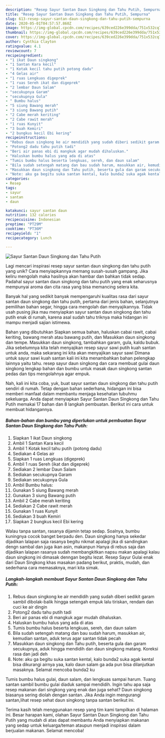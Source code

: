 ```yaml
---
description: "Resep Sayur Santan Daun Singkong dan Tahu Putih, Sempurna"
title: "Resep Sayur Santan Daun Singkong dan Tahu Putih, Sempurna"
slug: 613-resep-sayur-santan-daun-singkong-dan-tahu-putih-sempurna
date: 2020-05-01T04:57:57.860Z
image: https://img-global.cpcdn.com/recipes/639ced226e399dda/751x532cq70/sayur-santan-daun-singkong-dan-tahu-putih-foto-resep-utama.jpg
thumbnail: https://img-global.cpcdn.com/recipes/639ced226e399dda/751x532cq70/sayur-santan-daun-singkong-dan-tahu-putih-foto-resep-utama.jpg
cover: https://img-global.cpcdn.com/recipes/639ced226e399dda/751x532cq70/sayur-santan-daun-singkong-dan-tahu-putih-foto-resep-utama.jpg
author: Cynthia Clayton
ratingvalue: 4.1
reviewcount: 7
recipeingredient:
- "1 ikat Daun singkong"
- "1 Santan Kara kecil"
- "1 Kotak kecil tahu putih potong dadu"
- "4 Gelas air"
- "1 ruas Lengkuas digeprek"
- "1 ruas Sereh ikat dan digeprek"
- "2 lembar Daun Salam"
- "secukupnya Garam"
- "secukupnya Gula"
- " Bumbu halus"
- "5 siung Bawang merah"
- "3 siung Bawang putih"
- "2 Cabe merah keriting"
- "2 Cabe rawit merah"
- "1 ruas Kunyit"
- "3 buah Kemiri"
- "2 bungkus kecil Ebi kering"
recipeinstructions:
- "Rebus daun singkong ke air mendidih yang sudah diberi sedikit garam sambil dibolak-balik hingga setengah empuk lalu tiriskan, rendam dan cuci ke air dingin"
- "Potong2 dadu tahu putih tadi"
- "Beri air panas ebi di mangkuk agar mudah dihaluskan."
- "Haluskan bumbu halus yang ada di atas"
- "Tumis bumbu halus beserta lengkuas, sereh, dan daun salam"
- "Bila sudah setengah matang dan bau sudah harum, masukkan air, kemudian santan, aduk terus agar santan tidak pecah"
- "Masukkan daun singkong dan Tahu putih, beserta gula dan garam secukupnya, aduk hingga mendidih dan daun singkong matang. Koreksi rasa dan jadi deh"
- "Note: aku ga begitu suka santan kental, kalo bunda2 suka agak kental bisa dikurangi airnya yaa, kalo daun salam ga ada pun bisa dilanjutkan masaknya. Selamat mencoba bunda2 ku"
categories:
- Resep
tags:
- sayur
- santan
- daun

katakunci: sayur santan daun 
nutrition: 132 calories
recipecuisine: Indonesian
preptime: "PT29M"
cooktime: "PT36M"
recipeyield: "1"
recipecategory: Lunch

---
```



![Sayur Santan Daun Singkong dan Tahu Putih](https://img-global.cpcdn.com/recipes/639ced226e399dda/751x532cq70/sayur-santan-daun-singkong-dan-tahu-putih-foto-resep-utama.jpg)

Lagi mencari inspirasi resep sayur santan daun singkong dan tahu putih yang unik? Cara menyiapkannya memang susah-susah gampang. Jika keliru mengolah maka hasilnya akan hambar dan bahkan tidak sedap. Padahal sayur santan daun singkong dan tahu putih yang enak seharusnya mempunyai aroma dan cita rasa yang bisa memancing selera kita.

Banyak hal yang sedikit banyak mempengaruhi kualitas rasa dari sayur santan daun singkong dan tahu putih, pertama dari jenis bahan, selanjutnya pemilihan bahan segar, hingga cara mengolah dan menyajikannya. Tidak usah pusing jika mau menyiapkan sayur santan daun singkong dan tahu putih enak di rumah, karena asal sudah tahu triknya maka hidangan ini mampu menjadi sajian istimewa.

Bahan yang dibutuhkan Siapkan semua bahan, haluskan cabai rawit, cabai keriting, bawang merah atau bawang putih, dan Masukkan daun singkong dan tempe. Masukkan daun singkong, tambahkan garam, gula, kaldu bubuk. Jika sebelumnya kita telah menyajikan resep sayur sawi putih kuah santan untuk anda, maka sekarang ini kita akan menyajikan sayur sawi Dimana untuk sayur sawi kuah santan kali ini kita menambahkan bahan pelengkap lainnya yaitu tahu. resep sayur daun singkong dan cara membuat gulai daun singkong lengkap bahan dan bumbu untuk masak daun singkong santan pedas dan tips mengolahnya agar empuk.


Nah, kali ini kita coba, yuk, buat sayur santan daun singkong dan tahu putih sendiri di rumah. Tetap dengan bahan sederhana, hidangan ini bisa memberi manfaat dalam membantu menjaga kesehatan tubuhmu sekeluarga. Anda dapat menyiapkan Sayur Santan Daun Singkong dan Tahu Putih memakai 17 bahan dan 8 langkah pembuatan. Berikut ini cara untuk membuat hidangannya.

<!--inarticleads1-->

##### Bahan-bahan dan bumbu yang diperlukan untuk pembuatan Sayur Santan Daun Singkong dan Tahu Putih:

1. Siapkan 1 ikat Daun singkong
1. Ambil 1 Santan Kara kecil
1. Ambil 1 Kotak kecil tahu putih (potong dadu)
1. Sediakan 4 Gelas air
1. Siapkan 1 ruas Lengkuas (digeprek)
1. Ambil 1 ruas Sereh (ikat dan digeprek)
1. Sediakan 2 lembar Daun Salam
1. Sediakan secukupnya Garam
1. Sediakan secukupnya Gula
1. Ambil  Bumbu halus:
1. Gunakan 5 siung Bawang merah
1. Gunakan 3 siung Bawang putih
1. Ambil 2 Cabe merah keriting
1. Sediakan 2 Cabe rawit merah
1. Gunakan 1 ruas Kunyit
1. Sediakan 3 buah Kemiri
1. Siapkan 2 bungkus kecil Ebi kering


Walau tanpa santan, rasanya dijamin tetap sedap. Soalnya, bumbu kuningnya cocok banget berpadu den. Daun singkong hanya sekedar dijadikan lalapan saja rasanya begitu nikmat apalagi jika di sandingkan dengn sambal dan juga ikan asin, makanpun Hanya di rebus saja dan dijadikan lalapan rasanya sudah membangkitkan napsu makan apalagi kalau daun singkong ini dimasak denngan begitu lezat. Resep Sayur Gulai enak dari Daun Singkong khas masakan padang berikut, praktis, mudah, dan sederhana cara memasaknya, mari kita simak. 

<!--inarticleads2-->

##### Langkah-langkah membuat Sayur Santan Daun Singkong dan Tahu Putih:

1. Rebus daun singkong ke air mendidih yang sudah diberi sedikit garam sambil dibolak-balik hingga setengah empuk lalu tiriskan, rendam dan cuci ke air dingin
1. Potong2 dadu tahu putih tadi
1. Beri air panas ebi di mangkuk agar mudah dihaluskan.
1. Haluskan bumbu halus yang ada di atas
1. Tumis bumbu halus beserta lengkuas, sereh, dan daun salam
1. Bila sudah setengah matang dan bau sudah harum, masukkan air, kemudian santan, aduk terus agar santan tidak pecah
1. Masukkan daun singkong dan Tahu putih, beserta gula dan garam secukupnya, aduk hingga mendidih dan daun singkong matang. Koreksi rasa dan jadi deh
1. Note: aku ga begitu suka santan kental, kalo bunda2 suka agak kental bisa dikurangi airnya yaa, kalo daun salam ga ada pun bisa dilanjutkan masaknya. Selamat mencoba bunda2 ku


Tumis bumbu halus gulai, daun salam, dan lengkuas sampai harum. Tuang santan sambil bumbu gulai diaduk sampai mendidih. Ingin tahu apa saja resep makanan dari singkong yang enak dan juga sehat? Daun singkong biasanya sering diolah dengan santan. Jika Anda ingin mengurangi santan,lihat resep sehat daun singkong tanpa santan berikut ini. 

Terima kasih telah menggunakan resep yang tim kami tampilkan di halaman ini. Besar harapan kami, olahan Sayur Santan Daun Singkong dan Tahu Putih yang mudah di atas dapat membantu Anda menyiapkan makanan yang sedap untuk keluarga/teman ataupun menjadi inspirasi dalam berjualan makanan. Selamat mencoba!
